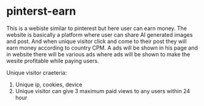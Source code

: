 # pinterst-earn

This is a webiste similar to pinterest but here user can earn money. The website is basically a platform where user can share AI generated images and post. And when unique visitor click and come to their post they will earn money according to country CPM. A ads will be shown in his page and in website there will be various ads where ads will be shown to make the wesite profitable while paying users.

Unique visitor craeteria:
1. Unique ip, cookies, device
2. Unique visitor can give 3 maximum paid views to any users within 24 hour
